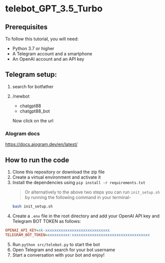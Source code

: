 # telebot_GPT_3.5_Turbo


## Prerequisites

To follow this tutorial, you will need:

- Python 3.7 or higher
- A Telegram account and a smartphone
- An OpenAI account and an API key


## Telegram setup:

1. search for botfather
2. /newbot
   - chatgpt88
   - chatgpt88_bot

   Now click on the url


### AIogram docs
https://docs.aiogram.dev/en/latest/

## How to run the code

1. Clone this repository or download the zip file
2. Create a virtual environment and activate it
3. Install the dependencies using `pip install -r requirements.txt`
    > Or alternatively to the above two steps you can run `init_setup.sh` by running the following command in your terminal-
    ```bash
    bash init_setup.sh
    ```
4. Create a `.env` file in the root directory and add your OpenAI API key and Telegram BOT TOKEN as follows:

```ini
OPENAI_API_KEY=sk-xxxxxxxxxxxxxxxxxxxxxxxxxxxxx
TELEGRAM_BOT_TOKEN=xxxxxxxxxx:xxxxxxxxxxxxxxxxxxxxxxxxxxxxxxxxxxx
```

5. Run `python src/telebot.py` to start the bot
6. Open Telegram and search for your bot username
7. Start a conversation with your bot and enjoy!